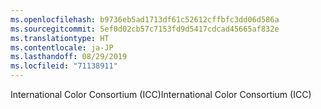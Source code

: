 ```yaml
---
ms.openlocfilehash: b9736eb5ad1713df61c52612cffbfc3dd06d586a
ms.sourcegitcommit: 5ef0d02cb57c7153fd9d5417cdcad45665af832e
ms.translationtype: HT
ms.contentlocale: ja-JP
ms.lasthandoff: 08/29/2019
ms.locfileid: "71138911"
---
```

<span data-ttu-id="fee9c-101">International Color Consortium (ICC)</span><span class="sxs-lookup"><span data-stu-id="fee9c-101">International Color Consortium (ICC)</span></span>